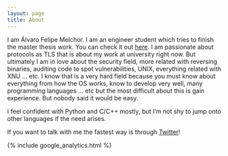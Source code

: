 ```yaml
---
layout: page
title: About
---
```




I am Álvaro Felipe Melchor. I am an engineer student which tries to finish the master thesis work. You can check it out [here](https://github.com/alvarofe/certs-mitm). I am passionate about protocols as TLS that is about my work at university right now. But ultimately I am in love about the security field, more related with reversing binaries, auditing code to spot vulnerabilities, UNIX, everything related with XNU … etc. I know that is a very hard field because you must know about everything from how the OS works, know to develop very well, many programming languages … etc but the most difficult about this is gain experience. But nobody said it would be easy.

I feel confident with Python and C/C++ mostly, but I’m not shy to jump onto other languages if the need arises.

If you want to talk with me the fastest way is through <a href="https://twitter.com/alvaro_fe"> Twitter</a>!

{% include google_analytics.html %}




